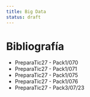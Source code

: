 ```yaml
---
title: Big Data
status: draft
---
```


# Bibliografía

* PreparaTic27 - Pack1/070
* PreparaTic27 - Pack1/071
* PreparaTic27 - Pack1/075
* PreparaTic27 - Pack1/076
* PreparaTic27 - Pack3/07/23
